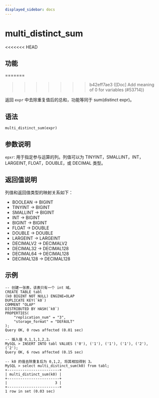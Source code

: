 ```yaml
---
displayed_sidebar: docs
---
```


# multi_distinct_sum

<<<<<<< HEAD
## 功能
=======

>>>>>>> b42eff7ae3 ([Doc] Add meaning of 0 for variables (#53714))

返回 `expr` 中去除重复值后的总和，功能等同于 sum(distinct expr)。

## 语法

```Haskell
multi_distinct_sum(expr)
```

## 参数说明

`epxr`: 用于指定参与运算的列。列值可以为 TINYINT，SMALLINT，INT，LARGEINT, FLOAT，DOUBLE，或 DECIMAL 类型。

## 返回值说明

列值和返回值类型的映射关系如下：

- BOOLEAN -> BIGINT
- TINYINT -> BIGINT
- SMALLINT -> BIGINT
- INT -> BIGINT
- BIGINT -> BIGINT
- FLOAT -> DOUBLE
- DOUBLE -> DOUBLE
- LARGEINT -> LARGEINT
- DECIMALV2 -> DECIMALV2
- DECIMAL32 -> DECIMAL128
- DECIMAL64 -> DECIMAL128
- DECIMAL128 -> DECIMAL128

## 示例

```plain text
-- 创建一张表，该表只有一个 int 域。
CREATE TABLE tabl
(k0 BIGINT NOT NULL) ENGINE=OLAP
DUPLICATE KEY(`k0`)
COMMENT "OLAP"
DISTRIBUTED BY HASH(`k0`)
PROPERTIES(
    "replication_num" = "3",
    "storage_format" = "DEFAULT"
);
Query OK, 0 rows affected (0.01 sec)

-- 插入值 0,1,1,1,2,2。
MySQL > INSERT INTO tabl VALUES ('0'), ('1'), ('1'), ('1'), ('2'), ('2');
Query OK, 6 rows affected (0.15 sec)

-- k0 的值去除重复后为 0,1,2, 将其相加得到 3。
MySQL > select multi_distinct_sum(k0) from tabl;
+------------------------+
| multi_distinct_sum(k0) |
+------------------------+
|                      3 |
+------------------------+
1 row in set (0.03 sec)
```
